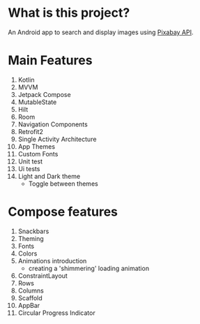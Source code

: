 # What is this project?
An Android app to search and display images using [Pixabay API](https://pixabay.com/api/docs/).

# Main Features
1. Kotlin
2. MVVM
3. Jetpack Compose
4. MutableState
5. Hilt
6. Room
7. Navigation Components
8. Retrofit2
9. Single Activity Architecture
10. App Themes
11. Custom Fonts
12. Unit test
13. Ui tests
14. Light and Dark theme
     - Toggle between themes


# Compose features
1. Snackbars
3. Theming
4. Fonts
5. Colors
6. Animations introduction
	- creating a 'shimmering' loading animation
7. ConstraintLayout
8. Rows
9. Columns
10. Scaffold
11. AppBar
12. Circular Progress Indicator